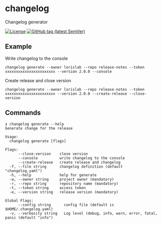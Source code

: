 # changelog

Changelog generator

[![License](https://img.shields.io/github/license/lorislab/changelog?style=for-the-badge&logo=apache)](https://www.apache.org/licenses/LICENSE-2.0)
[![GitHub tag (latest SemVer)](https://img.shields.io/github/v/tag/lorislab/changelog?logo=github&style=for-the-badge)](https://github.com/lorislab/changelog/releases/latest)

## Example
Write changelog to the console
```shell script
changelog generate --owner lorislab --repo release-notes --token xxxxxxxxxxxxxxxxxxxxxxx --version 2.0.0 --console
```
Create release and close version
```shell script
changelog generate --owner lorislab --repo release-notes --token xxxxxxxxxxxxxxxxxxxxxxx --version 2.0.0 --create-release --close-version
```
## Commands

```shell script
❯ changelog generate --help
Generate change for the release

Usage:
  changelog generate [flags]

Flags:
      --close-version    close version
      --console          write changelog to the console
      --create-release   create release and changelog
  -f, --file string      changelog definition (default "changelog.yaml")
  -h, --help             help for generate
  -w, --owner string     project owner (mandatory)
  -r, --repo string      repository name (mandatory)
  -t, --token string     access token
  -e, --version string   release version (mandatory)

Global Flags:
      --config string      config file (default is $HOME/.changelog.yaml)
  -v, --verbosity string   Log level (debug, info, warn, error, fatal, panic (default "info")
```